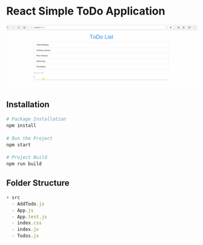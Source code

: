 # React Simple ToDo Application

<img src="assets/ToDoApp.gif" alt="ToDo App" />

## Installation

```bash
# Package Installation
npm install

# Run the Project
npm start

# Project Build
npm run build
```

## Folder Structure

```js
+ src
  - AddTodo.js
  - App.js
  - App.test.js
  - index.css
  - index.js
  - Todos.js
```
